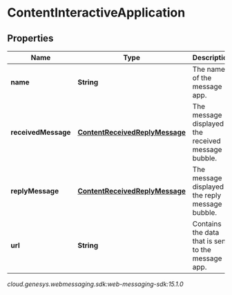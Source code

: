 # ContentInteractiveApplication


## Properties

| Name | Type | Description | Notes |
| ------------ | ------------- | ------------- | ------------- |
| **name** | **String** | The name of the message app. |  |
| **receivedMessage** | [**ContentReceivedReplyMessage**](ContentReceivedReplyMessage) | The message displayed in the received message bubble. |  [optional] |
| **replyMessage** | [**ContentReceivedReplyMessage**](ContentReceivedReplyMessage) | The message displayed in the reply message bubble. |  [optional] |
| **url** | **String** | Contains the data that is sent to the message app. |  |




_cloud.genesys.webmessaging.sdk:web-messaging-sdk:15.1.0_
